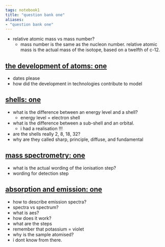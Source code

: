```yaml
---
tags: notebook1 
title: "question bank one"
aliases:
- "question bank one"
---
```


- relative atomic mass vs mass number?
    - mass number is the same as the nucleon number. relative atomic mass is the actual mass of the isotope, based on a twelfth of c-12.

## [the development of atoms: one](developingAtoms1.md)

- dates please
- how did the development in technologies contribute to model

## [shells: one](shells1.md)

- what is the difference between an energy level and a shell?
    - energy level = electron shell
- what is the difference between a sub-shell and an orbital.
    - i had a realisation !!!
- are the shells really 2, 8, 18, 32?
- why are they called sharp, principle, diffuse, and fundamental

## [mass spectrometry: one](massSpec1.md)

- what is the actual wording of the ionisation step?
- wording for detection step

## [absorption and emission: one](absorptionEmission1.md)

- how to describe emission spectra?
- spectra vs spectrum?
- what is aes?
- how does it work?
- what are the steps
- remember that potassium = violet
- why is the sample atomised?
- i dont know from there.